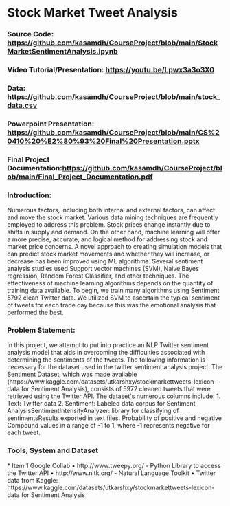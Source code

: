 # Stock Market Tweet Analysis

### Source Code: https://github.com/kasamdh/CourseProject/blob/main/StockMarketSentimentAnalysis.ipynb
### Video Tutorial/Presentation: https://youtu.be/Lpwx3a3o3X0
### Data: https://github.com/kasamdh/CourseProject/blob/main/stock_data.csv
### Powerpoint Presentation: https://github.com/kasamdh/CourseProject/blob/main/CS%20410%20%E2%80%93%20Final%20Presentation.pptx
### Final Project Documentation:https://github.com/kasamdh/CourseProject/blob/main/Final_Project_Documentation.pdf

<h3> Introduction: </h3>
<p> Numerous factors, including both internal and external factors, can affect and move the stock market. Various data mining techniques are frequently employed to address this problem. Stock prices change instantly due to shifts in supply and demand. On the other hand, machine learning will offer a more precise, accurate, and logical method for addressing stock and market price concerns. A novel approach to creating simulation models that can predict stock market movements and whether they will increase, or decrease has been improved using ML algorithms. Several sentiment analysis studies used Support vector machines (SVM), Naive Bayes regression, Random Forest Classifier, and other techniques. The effectiveness of machine learning algorithms depends on the quantity of training data available.  To begin, we train many algorithms using Sentiment 5792 clean Twitter data. We utilized SVM to ascertain the typical sentiment of tweets for each trade day because this was the emotional analysis that performed the best. <p>
<h3>Problem Statement: </h3>
<p> In this project, we attempt to put into practice an NLP Twitter sentiment analysis model that aids in overcoming the difficulties associated with determining the sentiments of the tweets. The following information is necessary for the dataset used in the twitter sentiment analysis project:
The Sentiment Dataset, which was made available (https://www.kaggle.com/datasets/utkarshxy/stockmarkettweets-lexicon-data for Sentiment Analysis), consists of 5972 cleaned tweets that were retrieved using the Twitter API. The dataset's numerous columns include: 
      1.	Text:  Twitter data
      2.	Sentiment: Labeled data corpus for Sentiment AnalysisSentimentIntensityAnalyzer: library for classifying of sentimentsResults exported in text files.    Probability of positive and negative Compound values in a range of -1 to 1, where -1 represents negative for each tweet. <p>

<h3>Tools, System and Dataset </h3>
* Item 1 Google Collab
•	http://www.tweepy.org/ - Python Library to access the Twitter API 
•	http://www.nltk.org/ - Natural Language Toolkit
•	Twitter data from Kaggle: https://www.kaggle.com/datasets/utkarshxy/stockmarkettweets-lexicon-data for Sentiment Analysis


